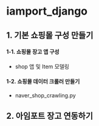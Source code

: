 # iamport_django

## 1. 기본 쇼핑몰 구성 만들기

#### 1-1. 쇼핑몰 장고 앱 구성
 - shop 앱 및 Item 모델링

#### 1-2. 쇼핑몰 데이터 크롤러 만들기
 - naver_shop_crawling.py


## 2. 아임포트 장고 연동하기
